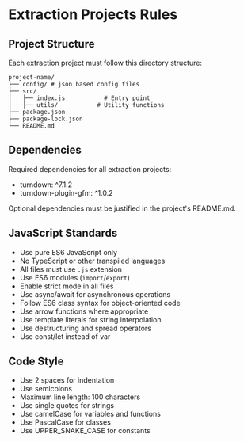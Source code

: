 # Extraction Projects Rules

## Project Structure

Each extraction project must follow this directory structure:

```
project-name/
├── config/ # json based config files
├── src/
│   ├── index.js           # Entry point
│   ├── utils/           # Utility functions
├── package.json
├── package-lock.json
└── README.md
```

## Dependencies

Required dependencies for all extraction projects:

- turndown: ^7.1.2
- turndown-plugin-gfm: ^1.0.2

Optional dependencies must be justified in the project's README.md.

## JavaScript Standards

- Use pure ES6 JavaScript only
- No TypeScript or other transpiled languages
- All files must use `.js` extension
- Use ES6 modules (`import`/`export`)
- Enable strict mode in all files
- Use async/await for asynchronous operations
- Follow ES6 class syntax for object-oriented code
- Use arrow functions where appropriate
- Use template literals for string interpolation
- Use destructuring and spread operators
- Use const/let instead of var

## Code Style

- Use 2 spaces for indentation
- Use semicolons
- Maximum line length: 100 characters
- Use single quotes for strings
- Use camelCase for variables and functions
- Use PascalCase for classes
- Use UPPER_SNAKE_CASE for constants
